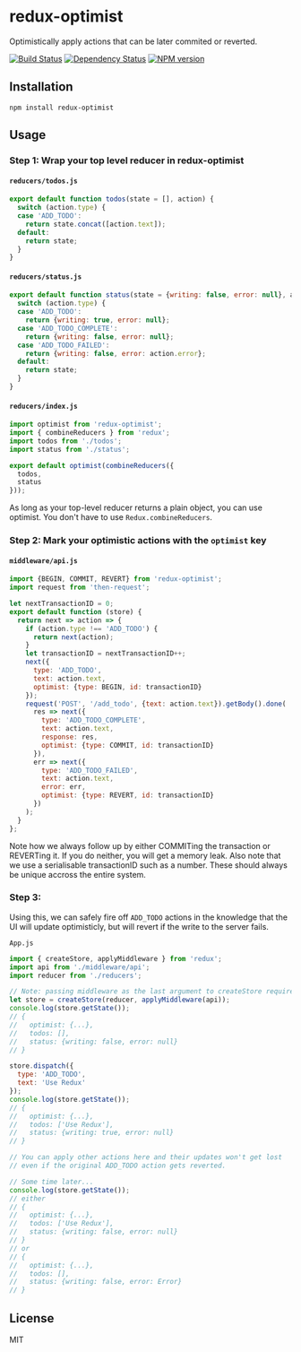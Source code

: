# redux-optimist

Optimistically apply actions that can be later commited or reverted.

[![Build Status](https://img.shields.io/travis/ForbesLindesay/redux-optimist/master.svg)](https://travis-ci.org/ForbesLindesay/redux-optimist)
[![Dependency Status](https://img.shields.io/david/ForbesLindesay/redux-optimist.svg)](https://david-dm.org/ForbesLindesay/redux-optimist)
[![NPM version](https://img.shields.io/npm/v/redux-optimist.svg)](https://www.npmjs.org/package/redux-optimist)

## Installation

    npm install redux-optimist

## Usage

### Step 1: Wrap your top level reducer in redux-optimist

#### `reducers/todos.js`

```js
export default function todos(state = [], action) {
  switch (action.type) {
  case 'ADD_TODO':
    return state.concat([action.text]);
  default:
    return state;
  }
}
```

#### `reducers/status.js`

```js
export default function status(state = {writing: false, error: null}, action) {
  switch (action.type) {
  case 'ADD_TODO':
    return {writing: true, error: null};
  case 'ADD_TODO_COMPLETE':
    return {writing: false, error: null};
  case 'ADD_TODO_FAILED':
    return {writing: false, error: action.error};
  default:
    return state;
  }
}
```

#### `reducers/index.js`

```js
import optimist from 'redux-optimist';
import { combineReducers } from 'redux';
import todos from './todos';
import status from './status';

export default optimist(combineReducers({
  todos,
  status
}));
```

As long as your top-level reducer returns a plain object, you can use optimist.  You don't
have to use `Redux.combineReducers`.

### Step 2: Mark your optimistic actions with the `optimist` key

#### `middleware/api.js`

```js
import {BEGIN, COMMIT, REVERT} from 'redux-optimist';
import request from 'then-request';

let nextTransactionID = 0;
export default function (store) {
  return next => action => {
    if (action.type !== 'ADD_TODO') {
      return next(action);
    }
    let transactionID = nextTransactionID++;
    next({
      type: 'ADD_TODO',
      text: action.text,
      optimist: {type: BEGIN, id: transactionID}
    });
    request('POST', '/add_todo', {text: action.text}).getBody().done(
      res => next({
        type: 'ADD_TODO_COMPLETE',
        text: action.text,
        response: res,
        optimist: {type: COMMIT, id: transactionID}
      }),
      err => next({
        type: 'ADD_TODO_FAILED',
        text: action.text,
        error: err,
        optimist: {type: REVERT, id: transactionID}
      })
    );
  }
};
```

Note how we always follow up by either COMMITing the transaction or REVERTing it.  If you do neither, you will get a memory leak.  Also note that we use a serialisable transactionID such as a number.  These should always
be unique accross the entire system.

### Step 3:

Using this, we can safely fire off `ADD_TODO` actions in the knowledge that the UI will update optimisticly, but will revert if the write to the server fails.

`App.js`

```js
import { createStore, applyMiddleware } from 'redux';
import api from './middleware/api';
import reducer from './reducers';

// Note: passing middleware as the last argument to createStore requires redux@>=3.1.0
let store = createStore(reducer, applyMiddleware(api));
console.log(store.getState());
// {
//   optimist: {...},
//   todos: [],
//   status: {writing: false, error: null}
// }

store.dispatch({
  type: 'ADD_TODO',
  text: 'Use Redux'
});
console.log(store.getState());
// {
//   optimist: {...},
//   todos: ['Use Redux'],
//   status: {writing: true, error: null}
// }

// You can apply other actions here and their updates won't get lost
// even if the original ADD_TODO action gets reverted.

// Some time later...
console.log(store.getState());
// either
// {
//   optimist: {...},
//   todos: ['Use Redux'],
//   status: {writing: false, error: null}
// }
// or
// {
//   optimist: {...},
//   todos: [],
//   status: {writing: false, error: Error}
// }
```

## License

  MIT
